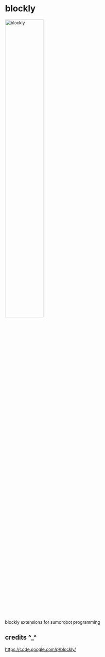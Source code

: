 blockly
=======

<img src="https://lh6.googleusercontent.com/-RfS2sL_BIs4/VKbr_fXWlPI/AAAAAAAAJxE/sqTqTYAYXZg/w569-h287-no/blockly_sumorobot.png" alt="blockly" width="50%">

blockly extensions for sumorobot programming

credits ^_^
-----------
https://code.google.com/p/blockly/
